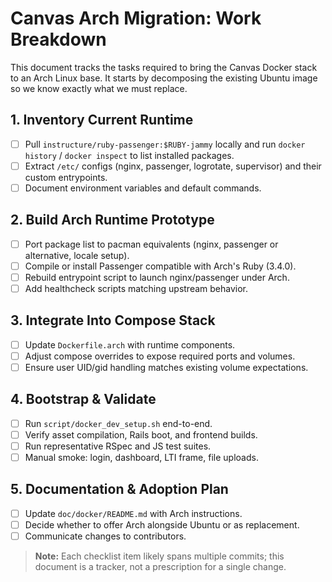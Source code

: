 # Canvas Arch Migration: Work Breakdown

This document tracks the tasks required to bring the Canvas Docker stack to an Arch Linux base. It starts by decomposing the existing Ubuntu image so we know exactly what we must replace.

## 1. Inventory Current Runtime
- [ ] Pull `instructure/ruby-passenger:$RUBY-jammy` locally and run `docker history` / `docker inspect` to list installed packages.
- [ ] Extract `/etc/` configs (nginx, passenger, logrotate, supervisor) and their custom entrypoints.
- [ ] Document environment variables and default commands.

## 2. Build Arch Runtime Prototype
- [ ] Port package list to pacman equivalents (nginx, passenger or alternative, locale setup).
- [ ] Compile or install Passenger compatible with Arch's Ruby (3.4.0).
- [ ] Rebuild entrypoint script to launch nginx/passenger under Arch.
- [ ] Add healthcheck scripts matching upstream behavior.

## 3. Integrate Into Compose Stack
- [ ] Update `Dockerfile.arch` with runtime components.
- [ ] Adjust compose overrides to expose required ports and volumes.
- [ ] Ensure user UID/gid handling matches existing volume expectations.

## 4. Bootstrap & Validate
- [ ] Run `script/docker_dev_setup.sh` end-to-end.
- [ ] Verify asset compilation, Rails boot, and frontend builds.
- [ ] Run representative RSpec and JS test suites.
- [ ] Manual smoke: login, dashboard, LTI frame, file uploads.

## 5. Documentation & Adoption Plan
- [ ] Update `doc/docker/README.md` with Arch instructions.
- [ ] Decide whether to offer Arch alongside Ubuntu or as replacement.
- [ ] Communicate changes to contributors.

> **Note:** Each checklist item likely spans multiple commits; this document is a tracker, not a prescription for a single change.
